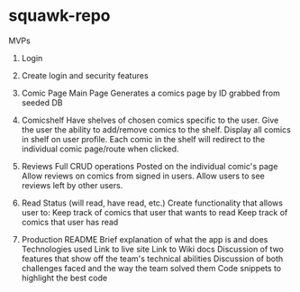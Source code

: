 # squawk-repo


MVPs
1. Login
38. Create login and security features

2. Comic Page
Main Page
Generates a comics page by ID grabbed from seeded DB

3. Comicshelf
Have shelves of chosen comics specific to the user.
Give the user the ability to add/remove comics to the shelf.
Display all comics in shelf on user profile.
Each comic in the shelf will redirect to the individual comic page/route when clicked.

4. Reviews
Full CRUD operations
Posted on the individual comic's page
Allow reviews on comics from signed in users.
Allow users to see reviews left by other users.

5. Read Status (will read, have read, etc.)
Create functionality that allows user to:
Keep track of comics that user that wants to read
Keep track of comics that user has read

6. Production README
Brief explanation of what the app is and does
Technologies used
Link to live site
Link to Wiki docs
Discussion of two features that show off the team's technical abilities
Discussion of both challenges faced and the way the team solved them
Code snippets to highlight the best code
